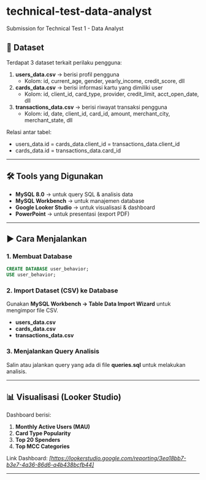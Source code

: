 # technical-test-data-analyst
Submission for Technical Test 1 - Data Analyst

## 📂 Dataset
Terdapat 3 dataset terkait perilaku pengguna:
1. **users_data.csv** → berisi profil pengguna  
   - Kolom: id, current_age, gender, yearly_income, credit_score, dll  
2. **cards_data.csv** → berisi informasi kartu yang dimiliki user  
   - Kolom: id, client_id, card_type, provider, credit_limit, acct_open_date, dll  
3. **transactions_data.csv** → berisi riwayat transaksi pengguna  
   - Kolom: id, date, client_id, card_id, amount, merchant_city, merchant_state, dll  

Relasi antar tabel:
- users_data.id = cards_data.client_id = transactions_data.client_id
- cards_data.id = transactions_data.card_id

---

## 🛠 Tools yang Digunakan
- **MySQL 8.0** → untuk query SQL & analisis data  
- **MySQL Workbench** → untuk manajemen database  
- **Google Looker Studio** → untuk visualisasi & dashboard  
- **PowerPoint** → untuk presentasi (export PDF)
  
---

## ▶️ Cara Menjalankan

### 1. Membuat Database 
```sql
CREATE DATABASE user_behavior;
USE user_behavior;
```
### 2. Import Dataset (CSV) ke Database
Gunakan **MySQL Workbench → Table Data Import Wizard** untuk mengimpor file CSV.  
- **users_data.csv**
- **cards_data.csv**
- **transactions_data.csv**
  
### 3. Menjalankan Query Analisis
Salin atau jalankan query yang ada di file **queries.sql** untuk melakukan analisis. 

---

## 📊 Visualisasi (Looker Studio)
Dashboard berisi:
1. **Monthly Active Users (MAU)**
2. **Card Type Popularity**
3. **Top 20 Spenders**
4. **Top MCC Categories**

Link Dashboard: *[https://lookerstudio.google.com/reporting/3ea18bb7-b3e7-4a36-86d6-a4b438bcfb44]*

---
